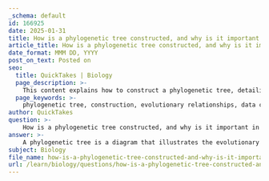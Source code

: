 ```yaml
---
_schema: default
id: 166925
date: 2025-01-31
title: How is a phylogenetic tree constructed, and why is it important in biology?
article_title: How is a phylogenetic tree constructed, and why is it important in biology?
date_format: MMM DD, YYYY
post_on_text: Posted on
seo:
  title: QuickTakes | Biology
  page_description: >-
    This content explains how to construct a phylogenetic tree, detailing the steps involved such as data collection, methodology selection, analysis, and interpretation, and highlights the importance of phylogenetic trees in understanding evolutionary relationships, studying biodiversity, and informing conservation efforts.
  page_keywords: >-
    phylogenetic tree, construction, evolutionary relationships, data collection, phenetics, cladistics, analysis, biological species, biodiversity, conservation efforts, evolutionary history
author: QuickTakes
question: >-
    How is a phylogenetic tree constructed, and why is it important in biology?
answer: >-
    A phylogenetic tree is a diagram that illustrates the evolutionary relationships among various biological species based on similarities and differences in their physical or genetic characteristics. The construction of a phylogenetic tree involves several key steps and methodologies, which are crucial for understanding the evolutionary history of organisms.\n\n### Construction of a Phylogenetic Tree\n\n1. **Data Collection**: The first step in constructing a phylogenetic tree is gathering data. This can include genetic sequences (such as DNA or RNA), morphological traits (physical characteristics), and fossil records. For example, Carl Woese constructed a significant phylogenetic tree using ribosomal RNA gene sequences, which helped classify life into three domains: Bacteria, Archaea, and Eukarya.\n\n2. **Choosing a Methodology**: There are various approaches to phylogenetic analysis, primarily:\n   - **Phenetics**: This method focuses on overall similarity between organisms, often using statistical techniques to quantify these similarities.\n   - **Cladistics**: This approach emphasizes shared derived characteristics (synapomorphies) to establish evolutionary relationships. Cladograms, which result from cladistic analysis, depict the branching patterns of lineages based on common ancestry.\n\n3. **Analysis and Tree Construction**: Using the collected data and chosen methodology, researchers analyze the relationships among the species. This often involves computational methods to assess the likelihood of different tree configurations based on the data.\n\n4. **Interpretation**: Once the tree is constructed, it is interpreted to understand the degree of relatedness among the organisms. Species that share a more recent common ancestor are placed closer together, indicating a higher degree of genetic similarity.\n\n### Importance of Phylogenetic Trees in Biology\n\nPhylogenetic trees are essential tools in biology for several reasons:\n\n- **Understanding Evolutionary Relationships**: They provide insights into how different species are related through common ancestry, helping to elucidate patterns of speciation and adaptation.\n\n- **Studying Biodiversity**: By illustrating the evolutionary pathways that led to the current diversity of life, phylogenetic trees help researchers understand the mechanisms that drive evolution.\n\n- **Informing Conservation Efforts**: Knowledge of evolutionary relationships can guide conservation strategies by identifying which species are more closely related and may share similar ecological roles.\n\n- **Facilitating Research**: Phylogenetic trees serve as a framework for organizing biological information, making it easier for scientists to communicate and collaborate on evolutionary studies.\n\nIn summary, the construction of a phylogenetic tree involves data collection, methodological choices, analysis, and interpretation, all of which are vital for understanding the evolutionary relationships among organisms. These trees are crucial in biology for exploring evolutionary history, biodiversity, and informing conservation efforts.
subject: Biology
file_name: how-is-a-phylogenetic-tree-constructed-and-why-is-it-important-in-biology.md
url: /learn/biology/questions/how-is-a-phylogenetic-tree-constructed-and-why-is-it-important-in-biology
---
```


&nbsp;